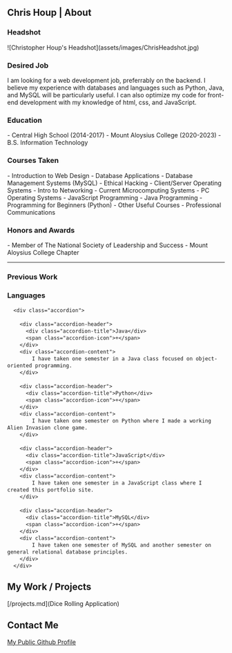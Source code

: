<h2>Chris Houp | About</h2>

  <h3>Headshot</h3>
![Christopher Houp's Headshot](assets/images/ChrisHeadshot.jpg)

  <h3>Desired Job</h3>
  I am looking for a web development job, preferrably on the backend. I believe my experience with databases and languages such as Python, Java, and MySQL will be particularly useful. I can also optimize my code for front-end development with my knowledge of html, css, and JavaScript.

  <h3>Education</h3>
  - Central High School (2014-2017)
  - Mount Aloysius College (2020-2023)
    - B.S. Information Technology

  <h3>Courses Taken</h3>
  - Introduction to Web Design
  - Database Applications
  - Database Management Systems (MySQL)
  - Ethical Hacking
  - Client/Server Operating Systems
  - Intro to Networking
  - Current Microcomputing Systems
  - PC Operating Systems
  - JavaScript Programming
  - Java Programming
  - Programming for Beginners (Python)
  - Other Useful Courses
    - Professional Communications

  <h3>Honors and Awards</h3>
  - Member of The National Society of Leadership and Success
    - Mount Aloysius College Chapter

  <hr />

  <h3>Previous Work</h3>

  <section id="skillsAccordion" style="padding: 0px 0px 0px 0px; margin: 0px 0px 20px 0px">
      <h3>Languages</h3>

      <div class="accordion">

        <div class="accordion-header">
          <div class="accordion-title">Java</div>
          <span class="accordion-icon">+</span>
        </div>
        <div class="accordion-content">
            I have taken one semester in a Java class focused on object-oriented programming.
        </div>

        <div class="accordion-header">
          <div class="accordion-title">Python</div>
          <span class="accordion-icon">+</span>
        </div>
        <div class="accordion-content">
            I have taken one semester on Python where I made a working Alien Invasion clone game.
        </div>

        <div class="accordion-header">
          <div class="accordion-title">JavaScript</div>
          <span class="accordion-icon">+</span>
        </div>
        <div class="accordion-content">
            I have taken one semester in a JavaScript class where I created this portfolio site.
        </div>

        <div class="accordion-header">
          <div class="accordion-title">MySQL</div>
          <span class="accordion-icon">+</span>
        </div>
        <div class="accordion-content">
            I have taken one semester of MySQL and another semester on general relational database principles.
        </div>
      </div>
  </section>

  <script>
      // setting variables to access accordion styles from style.scss
      const accordionHeaders = document.getElementsByClassName('accordion-header');
      const accordionContents = document.getElementsByClassName('accordion-content');
      const accordionIcons = document.getElementsByClassName('accordion-icon');

      // opens accordion on click
      for (let i = 0; i < accordionHeaders.length; i++) {
        accordionHeaders[i].addEventListener('click', () => {
          accordionContents[i].style.display = accordionContents[i].style.display == 'block' ? 'none' : 'block';
          accordionIcons[i].innerHTML = accordionContents[i].style.display == 'block' ? '-' : '+';
        })
      }
    </script>

<h2>My Work / Projects</h2>
[/projects.md](Dice Rolling Application)

<h2>Contact Me</h2>
<a href="https://github.com/CHoupStudent">My Public Github Profile</a>
